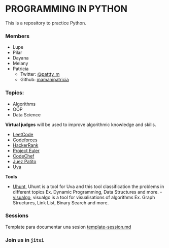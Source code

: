 PROGRAMMING IN PYTHON
=====================

This is a repository to practice Python.
### Members

- Lupe
- Pilar
- Dayana
- Melany
- Patricia
    - Twitter: [@pattty_m](https://twitter.com/pattty_m)
    - Github: [mamanipatricia](https://github.com/mamanipatricia/)

### Topics:
- Algorithms
- OOP
- Data Science

**Virtual judges** will be used to improve algorithmic knowledge and skills.

- [LeetCode](https://leetcode.com/)
- [Codeforces](https://codeforces.com/)
- [HackerRank](https://www.hackerrank.com/dashboard)
- [Project Euler](https://projecteuler.net/)
- [CodeChef](https://www.codechef.com/)
- [Juez Patito](https://jv.umsa.bo/contest.php)
- [Uva](https://onlinejudge.org/)

**Tools** 
- [Uhunt](https://uhunt.onlinejudge.org/), Uhunt is a tool for Uva and this tool classification the problems in different topics Ex. Dynamic Programming, Data Structures and more.
-[visualgo](https://visualgo.net/es), visualgo is a tool for visualisations of algorithms Ex. Graph Structures, Link List, Binary Search and more. 


### Sessions
Template para documentar una sesion [template-session.md](./template-session.md)


### Join us in `jitsi`
